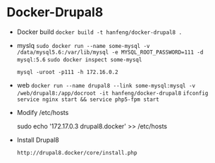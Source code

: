 # Docker-Drupal8
- Docker build
    `docker build -t hanfeng/docker-drupal8 . `
    
- myslq 
    `sudo docker run --name some-mysql -v /data/mysql5.6:/var/lib/mysql -e MYSQL_ROOT_PASSWORD=111 -d mysql:5.6`
    `sudo docker inspect some-mysql`
    
    `mysql -uroot -p111 -h 172.16.0.2`
- web
    `docker run --name drupal8 --link some-mysql:mysql -v /web/drupal8:/app/docroot -it hanfeng/docker-drupal8`
    `ifconfig`
    `service nginx start && service php5-fpm start`
    
- Modify /etc/hosts
    
    sudo echo '172.17.0.3 drupal8.docker' >> /etc/hosts
- Install Drupal8

    `http://drupal8.docker/core/install.php`